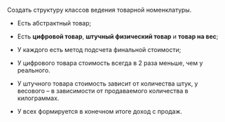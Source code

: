 Создать структуру классов ведения товарной номенклатуры.

* Есть абстрактный товар;

* Есть **цифровой товар**, **штучный физический товар** и **товар на вес**;

* У каждого есть метод подсчета финальной стоимости;
  
* У цифрового товара стоимость всегда в 2 раза меньше, чем у реального. 
  
* У штучного товара стоимость зависит от количества штук, у весового – в зависимости от продаваемого количества в килограммах. 

* У всех формируется в конечном итоге доход с продаж.